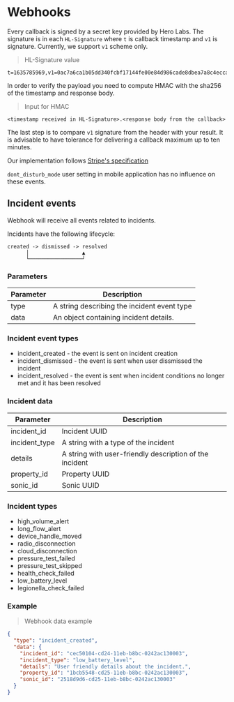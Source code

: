 # Webhooks

Every callback is signed by a secret key provided by Hero Labs. The signature is
in each `HL-Signature` where `t` is callback timestamp and `v1` is signature.
Currently, we support `v1` scheme only.

> HL-Signature value

```text
t=1635785969,v1=0ac7a6ca1b05dd340fcbf17144fe00e84d986cade8dbea7a8c4ecca9def9b815
```

In order to verify the payload you need to compute HMAC with the sha256 of the
timestamp and response body.

> Input for HMAC

```text
<timestamp received in HL-Signature>.<response body from the callback>
```

The last step is to compare `v1` signature from the header with your result.
It is advisable to have tolerance for delivering a callback maximum up to ten minutes.

Our implementation follows [Stripe's specification](https://stripe.com/docs/webhooks/signatures)

`dont_disturb_mode` user setting in mobile application has no influence on these events.

## Incident events

Webhook will receive all events related to incidents.

Incidents have the following lifecycle:

```
created -> dismissed -> resolved
      │                 ▲
      └─────────────────┘
```

### Parameters

Parameter | Description
--------- | -----------
type | A string describing the incident event type
data | An object containing incident details.

### Incident event types

- incident_created - the event is sent on incident creation
- incident_dismissed - the event is sent when user dissmissed the incident
- incident_resolved - the event is sent when incident conditions no longer met and it has been resolved

### Incident data

Parameter | Description
--------- | -----------
incident_id | Incident UUID
incident_type | A string with a type of the incident
details | A string with user-friendly description of the incident
property_id | Property UUID
sonic_id | Sonic UUID

### Incident types

- high_volume_alert
- long_flow_alert
- device_handle_moved
- radio_disconnection
- cloud_disconnection
- pressure_test_failed
- pressure_test_skipped
- health_check_failed
- low_battery_level
- legionella_check_failed

### Example

> Webhook data example

```json
{
  "type": "incident_created",
  "data": {
    "incident_id": "cec50104-cd24-11eb-b8bc-0242ac130003",
    "incident_type": "low_battery_level",
    "details": "User friendly details about the incident.",
    "property_id": "1bcb5548-cd25-11eb-b8bc-0242ac130003",
    "sonic_id": "2518d9d6-cd25-11eb-b8bc-0242ac130003"
  }
}
```
